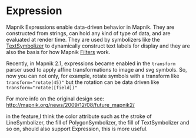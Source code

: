 # Expression

Mapnik Expressions enable data-driven behavior in Mapnik. They are constructed from strings, can hold any kind of type of data, and are evaluated at render time. They are used by symbolizers like the [TextSymbolizer](TextSymbolizer) to dynamically construct text labels for display and they are also the basis for how Mapnik [Filters](Filter) work.

Recently, in Mapnik 2.1, expressions became enabled in the `transform` parser used to apply affine transformations to image and svg symbols. So, now you can not only, for example, rotate symbols with a transform like `transform="rotate(45)"` but the rotation can be data driven like `transform="rotate([field])"`

For more info on the original design see: http://mapnik.org/news/2009/12/08/future_mapnik2/

in the feature,I think the color attribute such as the stroke of 
LineSymbolizer, the fill of PolygonSymbolizer, the fill of TextSymbolizer and so on, should also support Expression, this is more useful.

